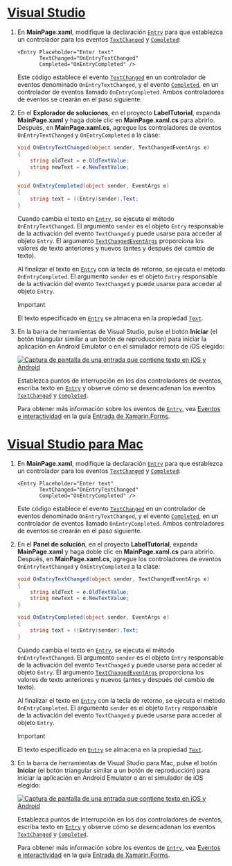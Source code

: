 # <a name="visual-studiotabvswin"></a>[Visual Studio](#tab/vswin)

1. En **MainPage.xaml**, modifique la declaración [`Entry`](xref:Xamarin.Forms.Entry) para que establezca un controlador para los eventos [`TextChanged`](xref:Xamarin.Forms.Entry.TextChanged) y [`Completed`](xref:Xamarin.Forms.Entry.Completed):

    ```xaml
    <Entry Placeholder="Enter text"
           TextChanged="OnEntryTextChanged"
           Completed="OnEntryCompleted" />
    ```

    Este código establece el evento [`TextChanged`](xref:Xamarin.Forms.Entry.TextChanged) en un controlador de eventos denominado `OnEntryTextChanged`, y el evento [`Completed`](xref:Xamarin.Forms.Entry.Completed), en un controlador de eventos llamado `OnEntryCompleted`. Ambos controladores de eventos se crearán en el paso siguiente.

1. En el **Explorador de soluciones**, en el proyecto **LabelTutorial**, expanda **MainPage.xaml** y haga doble clic en **MainPage.xaml.cs** para abrirlo. Después, en **MainPage.xaml.cs**, agregue los controladores de eventos `OnEntryTextChanged` y `OnEntryCompleted` a la clase:

    ```csharp
    void OnEntryTextChanged(object sender, TextChangedEventArgs e)
    {
        string oldText = e.OldTextValue;
        string newText = e.NewTextValue;
    }

    void OnEntryCompleted(object sender, EventArgs e)
    {
        string text = ((Entry)sender).Text;
    }
    ```

    Cuando cambia el texto en [`Entry`](xref:Xamarin.Forms.Entry), se ejecuta el método `OnEntryTextChanged`. El argumento `sender` es el objeto `Entry` responsable de la activación del evento `TextChanged` y puede usarse para acceder al objeto `Entry`. El argumento [`TextChangedEventArgs`](xref:Xamarin.Forms.TextChangedEventArgs) proporciona los valores de texto anteriores y nuevos (antes y después del cambio de texto).

    Al finalizar el texto en [`Entry`](xref:Xamarin.Forms.Entry) con la tecla de retorno, se ejecuta el método `OnEntryCompleted`. El argumento `sender` es el objeto `Entry` responsable de la activación del evento `TextChanged` y puede usarse para acceder al objeto `Entry`.

    > [!IMPORTANT]
    > El texto especificado en [`Entry`](xref:Xamarin.Forms.Entry) se almacena en la propiedad [`Text`](xref:Xamarin.Forms.Entry.Text).

1. En la barra de herramientas de Visual Studio, pulse el botón **Iniciar** (el botón triangular similar a un botón de reproducción) para iniciar la aplicación en Android Emulator o en el simulador remoto de iOS elegido:

    [![Captura de pantalla de una entrada que contiene texto en iOS y Android](../images/text-changes.png "Entrada con texto")](../images/text-changes-large.png#lightbox "Entrada con texto")

    Establezca puntos de interrupción en los dos controladores de eventos, escriba texto en [`Entry`](xref:Xamarin.Forms.Entry) y observe cómo se desencadenan los eventos [`TextChanged`](xref:Xamarin.Forms.Entry.TextChanged) y [`Completed`](xref:Xamarin.Forms.Entry.Completed).

    Para obtener más información sobre los eventos de [`Entry`](xref:Xamarin.Forms.Entry), vea [Eventos e interactividad](~/xamarin-forms/user-interface/text/entry.md#events-and-interactivity) en la guía [Entrada de Xamarin.Forms](~/xamarin-forms/user-interface/text/entry.md).

# <a name="visual-studio-for-mactabvsmac"></a>[Visual Studio para Mac](#tab/vsmac)

1. En **MainPage.xaml**, modifique la declaración [`Entry`](xref:Xamarin.Forms.Entry) para que establezca un controlador para los eventos [`TextChanged`](xref:Xamarin.Forms.Entry.TextChanged) y [`Completed`](xref:Xamarin.Forms.Entry.Completed):

    ```xaml
    <Entry Placeholder="Enter text"
           TextChanged="OnEntryTextChanged"
           Completed="OnEntryCompleted" />
    ```

    Este código establece el evento [`TextChanged`](xref:Xamarin.Forms.Entry.TextChanged) en un controlador de eventos denominado `OnEntryTextChanged`, y el evento [`Completed`](xref:Xamarin.Forms.Entry.Completed), en un controlador de eventos llamado `OnEntryCompleted`. Ambos controladores de eventos se crearán en el paso siguiente.

1. En el **Panel de solución**, en el proyecto **LabelTutorial**, expanda **MainPage.xaml** y haga doble clic en **MainPage.xaml.cs** para abrirlo. Después, en **MainPage.xaml.cs**, agregue los controladores de eventos `OnEntryTextChanged` y `OnEntryCompleted` a la clase:

    ```csharp
    void OnEntryTextChanged(object sender, TextChangedEventArgs e)
    {
        string oldText = e.OldTextValue;
        string newText = e.NewTextValue;
    }

    void OnEntryCompleted(object sender, EventArgs e)
    {
        string text = ((Entry)sender).Text;
    }
    ```

    Cuando cambia el texto en [`Entry`](xref:Xamarin.Forms.Entry), se ejecuta el método `OnEntryTextChanged`. El argumento `sender` es el objeto `Entry` responsable de la activación del evento `TextChanged` y puede usarse para acceder al objeto `Entry`. El argumento [`TextChangedEventArgs`](xref:Xamarin.Forms.TextChangedEventArgs) proporciona los valores de texto anteriores y nuevos (antes y después del cambio de texto).

    Al finalizar el texto en [`Entry`](xref:Xamarin.Forms.Entry) con la tecla de retorno, se ejecuta el método `OnEntryCompleted`. El argumento `sender` es el objeto `Entry` responsable de la activación del evento `TextChanged` y puede usarse para acceder al objeto `Entry`.

    > [!IMPORTANT]
    > El texto especificado en [`Entry`](xref:Xamarin.Forms.Entry) se almacena en la propiedad [`Text`](xref:Xamarin.Forms.Entry.Text).

1. En la barra de herramientas de Visual Studio para Mac, pulse el botón **Iniciar** (el botón triangular similar a un botón de reproducción) para iniciar la aplicación en Android Emulator o en el simulador de iOS elegido:

    [![Captura de pantalla de una entrada que contiene texto en iOS y Android](../images/text-changes.png "Entrada con texto")](../images/text-changes-large.png#lightbox "Entrada con texto")

    Establezca puntos de interrupción en los dos controladores de eventos, escriba texto en [`Entry`](xref:Xamarin.Forms.Entry) y observe cómo se desencadenan los eventos [`TextChanged`](xref:Xamarin.Forms.Entry.TextChanged) y [`Completed`](xref:Xamarin.Forms.Entry.Completed).

    Para obtener más información sobre los eventos de [`Entry`](xref:Xamarin.Forms.Entry), vea [Eventos e interactividad](~/xamarin-forms/user-interface/text/entry.md#events-and-interactivity) en la guía [Entrada de Xamarin.Forms](~/xamarin-forms/user-interface/text/entry.md).
